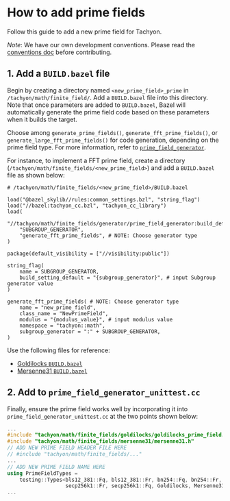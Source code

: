 # How to add prime fields

Follow this guide to add a new prime field for Tachyon.

_Note_: We have our own development conventions. Please read the [conventions doc](/docs/how_to_contribute/conventions.md) before contributing.

## 1. Add a `BUILD.bazel` file

Begin by creating a directory named `<new_prime_field>_prime` in `/tachyon/math/finite_field/`. Add a `BUILD.bazel` file into this directory. Note that once parameters are added to `BUILD.bazel`, Bazel will automatically generate the prime field code based on these parameters when it builds the target.

Choose among `generate_prime_fields()`, `generate_fft_prime_fields()`, or `generate_large_fft_prime_fields()` for code generation, depending on the prime field type. For more information, refer to [`prime_field_generator`](/tachyon/math/finite_fields/generator/prime_field_generator/build_defs.bzl).

For instance, to implement a FFT prime field, create a directory (`/tachyon/math/finite_fields/<new_prime_field>`) and add a `BUILD.bazel` file as shown below:

```bazel
# /tachyon/math/finite_fields/<new_prime_field>/BUILD.bazel

load("@bazel_skylib//rules:common_settings.bzl", "string_flag")
load("//bazel:tachyon_cc.bzl", "tachyon_cc_library")
load(
    "//tachyon/math/finite_fields/generator/prime_field_generator:build_defs.bzl",
    "SUBGROUP_GENERATOR",
    "generate_fft_prime_fields", # NOTE: Choose generator type
)

package(default_visibility = ["//visibility:public"])

string_flag(
    name = SUBGROUP_GENERATOR,
    build_setting_default = "{subgroup_generator}", # input Subgroup generator value
)

generate_fft_prime_fields( # NOTE: Choose generator type
    name = "new_prime_field",
    class_name = "NewPrimeField",
    modulus = "{modulus_value}", # input modulus value
    namespace = "tachyon::math",
    subgroup_generator = ":" + SUBGROUP_GENERATOR,
)
```

Use the following files for reference:

- [Goldilocks `BUILD.bazel`](/tachyon/math/finite_fields/goldilocks/BUILD.bazel)
- [Mersenne31 `BUILD.bazel`](/tachyon/math/finite_fields/mersenne31/BUILD.bazel)

## 2. Add to `prime_field_generator_unittest.cc`

Finally, ensure the prime field works well by incorporating it into `prime_field_generator_unittest.cc` at the two points shown below:

```cpp
...
#include "tachyon/math/finite_fields/goldilocks/goldilocks_prime_field.h"
#include "tachyon/math/finite_fields/mersenne31/mersenne31.h"
// ADD NEW PRIME FIELD HEADER FILE HERE
// #include "tachyon/math/finite_fields/..."
...
// ADD NEW PRIME FIELD NAME HERE
using PrimeFieldTypes =
    testing::Types<bls12_381::Fq, bls12_381::Fr, bn254::Fq, bn254::Fr,
                   secp256k1::Fr, secp256k1::Fq, Goldilocks, Mersenne31 /*, NEW PRIME FIELD*/>;
...
```
